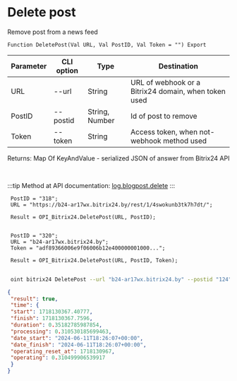 ﻿---
sidebar_position: 3
---

# Delete post
 Remove post from a news feed



`Function DeletePost(Val URL, Val PostID, Val Token = "") Export`

 | Parameter | CLI option | Type | Destination |
 |-|-|-|-|
 | URL | --url | String | URL of webhook or a Bitrix24 domain, when token used |
 | PostID | --postid | String, Number | Id of post to remove |
 | Token | --token | String | Access token, when not-webhook method used |

 
 Returns: Map Of KeyAndValue - serialized JSON of answer from Bitrix24 API

<br/>

:::tip
Method at API documentation: [log.blogpost.delete](https://dev.1c-bitrix.ru/rest_help/log/log_blogpost_delete.php)
:::
<br/>


```bsl title="Code example"
 PostID = "318";
 URL = "https://b24-ar17wx.bitrix24.by/rest/1/4swokunb3tk7h7dt/";
 
 Result = OPI_Bitrix24.DeletePost(URL, PostID);
 
 
 PostID = "320";
 URL = "b24-ar17wx.bitrix24.by";
 Token = "adf89366006e9f06006b12e400000001000...";
 
 Result = OPI_Bitrix24.DeletePost(URL, PostID, Token);
```
	


```sh title="CLI command example"
 
 oint bitrix24 DeletePost --url "b24-ar17wx.bitrix24.by" --postid "124" --token "b9df7366006e9f06006b12e400000001000..."

```

```json title="Result"
{
 "result": true,
 "time": {
 "start": 1718130367.40777,
 "finish": 1718130367.7596,
 "duration": 0.35182785987854,
 "processing": 0.310530185699463,
 "date_start": "2024-06-11T18:26:07+00:00",
 "date_finish": "2024-06-11T18:26:07+00:00",
 "operating_reset_at": 1718130967,
 "operating": 0.310499906539917
 }
}
```
